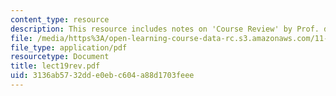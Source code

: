 ```yaml
---
content_type: resource
description: This resource includes notes on 'Course Review' by Prof. de Souza Briggs.
file: /media/https%3A/open-learning-course-data-rc.s3.amazonaws.com/11-201-gateway-planning-action-fall-2005/3136ab5732dde0ebc604a88d1703feee_lect19rev.pdf
file_type: application/pdf
resourcetype: Document
title: lect19rev.pdf
uid: 3136ab57-32dd-e0eb-c604-a88d1703feee
---
```

